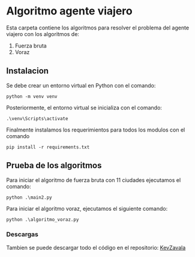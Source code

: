 # Algoritmo agente viajero
Esta carpeta contiene los algoritmos para resolver el problema del agente viajero con los algoritmos de:
1. Fuerza bruta
2. Voraz

## Instalacion
Se debe crear un entorno virtual en Python con el comando:
```
python -m venv venv
```
Posteriormente, el entorno virtual se inicializa con el comando:
```
.\venv\Scripts\activate
```
Finalmente instalamos los requerimientos para todos los modulos con el comando
```
pip install -r requirements.txt
```
## Prueba de los algoritmos
Para iniciar el algoritmo de fuerza bruta con 11 ciudades ejecutamos el comando:
```
python .\main2.py
```
Para iniciar el algoritmo voraz, ejecutamos el siguiente comando:
```
python .\algoritmo_voraz.py
```
### Descargas
Tambien se puede descargar todo el código en el repositorio:
[KevZavala](https://github.com/KevZavala/Agente-Viajero)
